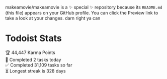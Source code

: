 makeamovie/makeamovie is a ✨ special ✨ repository because its `README.md` (this file) appears on your GitHub profile.
You can click the Preview link to take a look at your changes. darn right ya can

# Todoist Stats

<!-- TODO-IST:START -->
🏆  44,447 Karma Points           
🌸  Completed 2 tasks today           
✅  Completed 31,109 tasks so far           
⏳  Longest streak is 328 days
<!-- TODO-IST:END -->